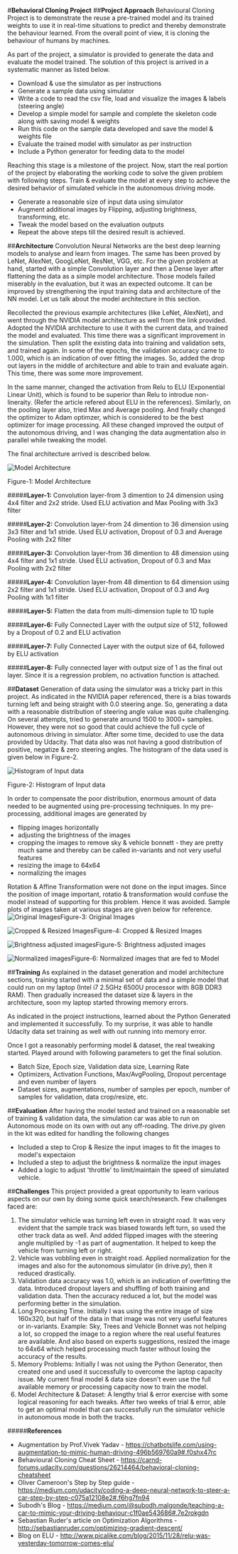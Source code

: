 #**Behavioral Cloning Project**
##**Project Approach**
Behavioural Cloning Project is to demonstrate the reuse a pre-trained model and its trained weights to use it in real-time situations to predict and thereby demonstrate the behaviour learned.  From the overall point of view, it is cloning the behaviour of humans by machines. 

As part of the project, a simulator is provided to generate the data and evaluate the model trained.  The solution of this project is arrived in a systematic manner as listed below.

- Download & use the simulator as per instructions
- Generate a sample data using simulator
- Write a code to read the csv file, load and visualize the images & labels (steering angle)
- Develop a simple model for sample and complete the skeleton code along with saving model & weights
- Run this code on the sample data developed and save the model & weights file
- Evaluate the trained model with simulator as per instruction
- Include a Python generator for feeding data to the model

Reaching this stage is a milestone of the project.  Now, start the real portion of the project by elaborating the working code to solve the given problem with following steps.  Train & evaluate the model at every step to achieve the desired behavior of simulated vehicle in the autonomous driving mode.

- Generate a reasonable size of input data using simulator
- Augment additional images by Flipping, adjusting brightness, transforming, etc.
- Tweak the model based on the evaluation outputs
- Repeat the above steps till the desired result is achieved.

##**Architecture**
Convolution Neural Networks are the best deep learning models to analyse and learn from images. The same has been proved by LeNet, AlexNet, GoogLeNet, ResNet, VGG, etc.  For the given problem at hand, started with a simple Convolution layer and then a Dense layer after flattening the data as a simple model architecture.  Those models failed miserably in the evaluation, but it was an expected outcome. It can be improved by strengthening the input training data and architecture of the NN model.  Let us talk about the model architecture in this section.  

Recollected the previous example architectures (like LeNet, AlexNet), and went through the NVIDIA model architecture as well from the link provided.  Adopted the NVIDIA architecture to use it with the current data, and trained the model and evaluated.  This time there was a significant improvement in the simulation. Then split the existing data into training and validation sets, and trained again.  In some of the epochs, the validation accuracy came to 1.000, which is an indication of over fitting the images.  So, added the drop out layers in the middle of architecture and able to train and evaluate again.  This time, there was some more improvement.  

In the same manner, changed the activation from Relu to ELU (Exponential Linear Unit), which is found to be superior than Relu to introdue non-lineraity. (Refer the article refered about ELU in the references).  Similarly, on the pooling layer also, tried Max and Average pooling.  And finally changed the optimizer to Adam optimzer, which is considered to be the best optimizer for image processing.  All these changed improved the output of the autonomous driving, and I was changing the data augmentation also in parallel while tweaking the model.

The final architecture arrived is described below. 

![Model Architecture](/Behavioural_Cloning_P3/model.png)

Figure-1: Model Architecture

#####**Layer-1:** Convolution layer-from 3 dimention to 24 dimension using 4x4 filter and 2x2 stride. Used ELU activation and Max Pooling with 3x3 filter

#####**Layer-2:** Convolution layer-from 24 dimention to 36 dimension using 3x3 filter and 1x1 stride. Used ELU activation, Dropout of 0.3 and Average Pooling with 2x2 filter

#####**Layer-3:** Convolution layer-from 36 dimention to 48 dimension using 4x4 filter and 1x1 stride. Used ELU activation, Dropout of 0.3 and Max Pooling with 2x2 filter

#####**Layer-4:** Convolution layer-from 48 dimention to 64 dimension using 2x2 filter and 1x1 stride. Used ELU activation, Dropout of 0.3 and Avg Pooling with 1x1 filter

#####**Layer-5:** Flatten the data from multi-dimension tuple to 1D tuple

#####**Layer-6:** Fully Connected Layer with the output size of 512, followed by a Dropout of 0.2 and ELU activation

#####**Layer-7:** Fully Connected Layer with the output size of 64, followed by ELU activation

#####**Layer-8:** Fully connected layer with output size of 1 as the final out layer.  Since it is a regression problem, no activation function is attached.

##**Dataset**
Generation of data using the simulator was a tricky part in this project.  As indicated in the NVIDIA paper referenced, there is a bias towards turning left and being straight with 0.0 steering ange. So, generating a data with a reasonable distribution of steering angle value was quite challenging.  On several attempts, tried to generate around 1500 to 3000+ samples.  However, they were not so good that could achieve the full cycle of autonomous driving in simulator.  After some time, decided to use the data provided by Udacity.  That data also was not having a good distribution of positive, negatize & zero steering angles.  The histogram of the data used is given below in Figure-2.

![Histogram of Input data](/Behavioural_Cloning_P3/original_histogram.png)

Figure-2: Histogram of Input data

In order to compensate the poor distribution, enormous amount of data needed to be augmented using pre-processing techniques. In my pre-processing,  additional images are generated by 

 - flipping images horizontally 
 - adjusting the brightness of the images
 - cropping the images to remove sky & vehicle bonnett - they are pretty much same and thereby can be called in-variants and not very useful features
 - resizing the image to 64x64
 - normalizing the images

Rotation & Affine Transformation were not done on the input images.  Since the position of image important, rotatio & transformation would confuse the model instead of supporting for this problem. Hence it was avoided. Sample plots of images taken at various stages are given below for reference.
![Original Images](/Behavioural_Cloning_P3/original_images.png)Figure-3: Original Images

![Cropped & Resized Images](/Behavioural_Cloning_P3/cropped_images.png)Figure-4: Cropped & Resized Images

![Brightness adjusted images](/Behavioural_Cloning_P3/brightness_adjusted_images.png)Figure-5: Brightness adjusted images

![Normalized images](/Behavioural_Cloning_P3/normalized_images.png)Figure-6: Normalized images that are fed to Model

##**Training**
As explained in the dataset generation and model architecture sections, training started with a minimal set of data and a simple model that could run on my laptop (Intel i7 2.5GHz 6500U processor with 8GB DDR3 RAM).  Then gradually increased the dataset size & layers in the architecture, soon my laptop started throwing memory errors.

As indicated in the project instructions, learned about the Python Generated and implemented it successfully.  To my surprise, it was able to handle Udacity data set training as well with out running into memory error. 

Once I got a reasonably performing model & dataset, the real tweaking started. Played around with following parameters to get the final solution.

 - Batch Size, Epoch size, Validation data size, Learning Rate
 - Optimizers, Activation Functions, Max/AvgPooling, Dropout percentage
   and even number of layers 
 - Dataset sizes, augmentations, number of
   samples per epoch, number of samples for validation, data
   crop/resize, etc.

##**Evaluation**
After having the model tested and trained on a reasonable set of training & validation data, the simulation car was able to run on Autonomous mode on its own with out any off-roading. 
The drive.py given in the kit was edited for handling the following changes
- Included a step to Crop & Resize the input images to fit the images to model's expectaion
- Included a step to adjust the brightness & normalize the input images
- Added a logic to adjust 'throttle' to limit/maintain the speed of simulated vehicle.

##**Challenges**
This project provided a great opportunity to learn various aspects on our own by doing some quick search/research. Few challenges faced are:

 1. The simulator vehicle was turning left even in straight road.  It was very evident that the sample track was biased towards left turn, so used the other track data as well.  And added flipped images with the steering angle multiplied by -1 as part of augmentation.  It helped to keep the vehicle from turning left or right.
 2. Vehicle was vobbling even in straight road.  Applied normalization for the images and also for the autonomous simulator (in drive.py), then it reduced drastically.
 3. Validation data accuracy was 1.0, which is an indication of overfitting the data.  Introduced dropout layers and shuffling of both training and validation data.  Then the accuracy reduced a lot, but the model was performing better in the simulation.
 4. Long Processing Time.  Initially I was using the entire image of size 160x320, but half of the data in that image was not very useful features or in-variants. Example: Sky, Trees and Vehicle Bonnet was not helping a lot, so cropped the image to a region where the real useful features are available.  And also based on experts suggestions, resized the image to 64x64 which helped processing much faster without losing the accuracy of the results.
 5. Memory Problems: Initially I was not using the Python Generator, then created one and used it successfully to overcome the laptop capacity issue.  My current final model & data size doesn't even use the full available memory or processing capacity now to train the model.
 6. Model Architecture & Dataset: A lengthy trial & error exercise with some logical reasoning for each tweaks.  After two weeks of trial & error, able to get an optimal model that can successfully run the simulator vehicle in autonomous mode in both the tracks.

#####**References**

 - Augmentation by Prof.Vivek Yadav -
   https://chatbotslife.com/using-augmentation-to-mimic-human-driving-496b569760a9#.f0shx47rc
 - Behavioural Cloning Cheat Sheet -
   https://carnd-forums.udacity.com/questions/26214464/behavioral-cloning-cheatsheet
 - Oliver Cameroon's Step by Step guide -
   https://medium.com/udacity/coding-a-deep-neural-network-to-steer-a-car-step-by-step-c075a12108e2#.f6hg7fn94
 - Subodh's Blog -
   https://medium.com/@subodh.malgonde/teaching-a-car-to-mimic-your-driving-behaviour-c1f0ae543686#.7e2rokgdn
 - Sebastian Ruder's article on Optimization Algorithms -
   http://sebastianruder.com/optimizing-gradient-descent/ 
 - Blog on ELU -
   http://www.picalike.com/blog/2015/11/28/relu-was-yesterday-tomorrow-comes-elu/
